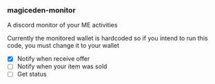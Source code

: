 ### magiceden-monitor

A discord monitor of your ME activities

Currently the monitored wallet is hardcoded so if you intend to run this code, you must change it to your wallet

- [X] Notify when receive offer
- [ ] Notify when your item was sold
- [ ] Get status
